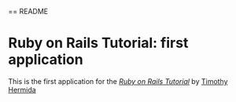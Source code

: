 == README

# Ruby on Rails Tutorial: first application

This is the first application for the
[*Ruby on Rails Tutorial*](http://railstutorial.org/)
by [Timothy Hermida](http://www.supertimmeh.com)